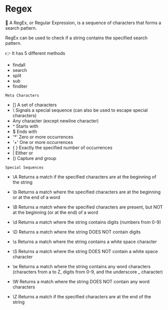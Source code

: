 # Regex

🎯 A RegEx, or Regular Expression, is a sequence of characters that forms a search pattern.


 RegEx can be used to check if a string contains the specified search pattern.
    
 👉 It has 5 different methods

- findall 
- search 
- split
- sub
- finditer

```Meta Characters```

- [] A set of characters
- \ Signals a special sequence (can also be used to escape special characters)
-  Any character (except newline character)
- ^ Starts with
- $ Ends with
- '*' Zero or more occurrences
- '+' One or more occurrences
- { } Exactly the specified number of occurrences
- | Either or
- () Capture and group

```Special Sequences```

- \A Returns a match if the specified characters are at the beginning of the string

- \b Returns a match where the specified characters are at the beginning or at the end of a word

- \B Returns a match where the specified characters are present, but NOT at the beginning (or at the end) of a word

- \d Returns a match where the string contains digits (numbers from 0-9)

- \D Returns a match where the string DOES NOT contain digits

- \s Returns a match where the string contains a white space character

- \S Returns a match where the string DOES NOT contain a white space character

- \w Returns a match where the string contains any word characters (characters from a to Z, digits from 0-9, and the underscore _ character)

- \W Returns a match where the string DOES NOT contain any word characters

- \Z Returns a match if the specified characters are at the end of the string
